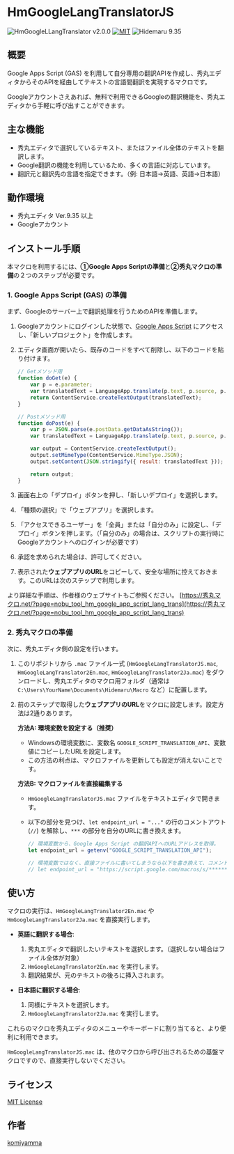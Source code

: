 # HmGoogleLangTranslatorJS

![HmGoogleLLangTranslator v2.0.0](https://img.shields.io/badge/HmGoogleLLangTranslator-v2.0.0-6479ff.svg)
[![MIT](https://img.shields.io/badge/license-MIT-blue.svg?style=flat)](License.txt)
![Hidemaru 9.35](https://img.shields.io/badge/Hidemaru-v9.35-6479ff.svg)

## 概要

Google Apps Script (GAS) を利用して自分専用の翻訳APIを作成し、秀丸エディタからそのAPIを経由してテキストの言語間翻訳を実現するマクロです。

Googleアカウントさえあれば、無料で利用できるGoogleの翻訳機能を、秀丸エディタから手軽に呼び出すことができます。

## 主な機能

*   秀丸エディタで選択しているテキスト、またはファイル全体のテキストを翻訳します。
*   Google翻訳の機能を利用しているため、多くの言語に対応しています。
*   翻訳元と翻訳先の言語を指定できます。（例: 日本語→英語、英語→日本語）

## 動作環境

*   秀丸エディタ Ver.9.35 以上
*   Googleアカウント

## インストール手順

本マクロを利用するには、**①Google Apps Scriptの準備**と**②秀丸マクロの準備**の２つのステップが必要です。

### 1. Google Apps Script (GAS) の準備

まず、Googleのサーバー上で翻訳処理を行うためのAPIを準備します。

1.  Googleアカウントにログインした状態で、[Google Apps Script](https://script.google.com) にアクセスし、「新しいプロジェクト」を作成します。
2.  エディタ画面が開いたら、既存のコードをすべて削除し、以下のコードを貼り付けます。

    ```javascript
    // Getメソッド用
    function doGet(e) {
        var p = e.parameter;
        var translatedText = LanguageApp.translate(p.text, p.source, p.target);
        return ContentService.createTextOutput(translatedText);
    }

    // Postメソッド用
    function doPost(e) {
        var p = JSON.parse(e.postData.getDataAsString());
        var translatedText = LanguageApp.translate(p.text, p.source, p.target);

        var output = ContentService.createTextOutput();
        output.setMimeType(ContentService.MimeType.JSON);
        output.setContent(JSON.stringify({ result: translatedText }));

        return output;
    }
    ```

3.  画面右上の「デプロイ」ボタンを押し、「新しいデプロイ」を選択します。
4.  「種類の選択」で「ウェブアプリ」を選択します。
5.  「アクセスできるユーザー」を「全員」または「自分のみ」に設定し、「デプロイ」ボタンを押します。（「自分のみ」の場合は、スクリプトの実行時にGoogleアカウントへのログインが必要です）
6.  承認を求められた場合は、許可してください。
7.  表示された**ウェブアプリのURL**をコピーして、安全な場所に控えておきます。このURLは次のステップで利用します。

より詳細な手順は、作者様のウェブサイトもご参照ください。
[https://秀丸マクロ.net/?page=nobu_tool_hm_google_app_script_lang_trans](https://秀丸マクロ.net/?page=nobu_tool_hm_google_app_script_lang_trans)

### 2. 秀丸マクロの準備

次に、秀丸エディタ側の設定を行います。

1.  このリポジトリから `.mac` ファイル一式 (`HmGoogleLangTranslatorJS.mac`, `HmGoogleLangTranslator2En.mac`, `HmGoogleLangTranslator2Ja.mac`) をダウンロードし、秀丸エディタのマクロ用フォルダ（通常は `C:\Users\YourName\Documents\Hidemaru\Macro` など）に配置します。
2.  前のステップで取得した**ウェブアプリのURL**をマクロに設定します。設定方法は2通りあります。

    **方法A: 環境変数を設定する（推奨）**
    -   Windowsの環境変数に、変数名 `GOOGLE_SCRIPT_TRANSLATION_API`、変数値にコピーしたURLを設定します。
    -   この方法の利点は、マクロファイルを更新しても設定が消えないことです。

    **方法B: マクロファイルを直接編集する**
    -   `HmGoogleLangTranslatorJS.mac` ファイルをテキストエディタで開きます。
    -   以下の部分を見つけ、`let endpoint_url = "..."` の行のコメントアウト (`//`) を解除し、`***` の部分を自分のURLに書き換えます。

        ```javascript
        // 環境変数から、Google Apps Script の翻訳APIへのURLアドレスを取得。
        let endpoint_url = getenv("GOOGLE_SCRIPT_TRANSLATION_API");

        // 環境変数ではなく、直接ファイルに書いてしまうなら以下を書き換えて、コメントアウトも外す
        // let endpoint_url = "https://script.google.com/macros/s/********************************************/exec";
        ```

## 使い方

マクロの実行は、`HmGoogleLangTranslator2En.mac` や `HmGoogleLangTranslator2Ja.mac` を直接実行します。

*   **英語に翻訳する場合**:
    1.  秀丸エディタで翻訳したいテキストを選択します。（選択しない場合はファイル全体が対象）
    2.  `HmGoogleLangTranslator2En.mac` を実行します。
    3.  翻訳結果が、元のテキストの後ろに挿入されます。

*   **日本語に翻訳する場合**:
    1.  同様にテキストを選択します。
    2.  `HmGoogleLangTranslator2Ja.mac` を実行します。

これらのマクロを秀丸エディタのメニューやキーボードに割り当てると、より便利に利用できます。

`HmGoogleLangTranslatorJS.mac` は、他のマクロから呼び出されるための基盤マクロですので、直接実行しないでください。

## ライセンス

[MIT License](License.txt)

## 作者

[komiyamma](https://github.com/komiyamma)
